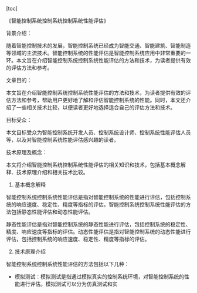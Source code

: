 
[toc]                    
                
                
《智能控制系统控制系统控制系统性能评估》

背景介绍：

随着智能控制技术的发展，智能控制系统已经成为智能交通、智能建筑、智能制造等领域的主流技术。智能控制系统的性能评估是智能控制系统应用中非常重要的一环。本文旨在介绍智能控制系统控制系统性能评估的方法和技术，为读者提供有效的评估方法和参考。

文章目的：

本文旨在介绍智能控制系统控制系统性能评估的方法和技术，为读者提供有效的评估方法和参考，帮助用户更好地了解和评估智能控制系统的性能。同时，本文还介绍了一些相关技术比较，以便读者更好地选择适合自己的评估方法和技术。

目标受众：

本文目标受众为智能控制系统开发人员、控制系统设计师、控制系统性能评估人员等，以及对智能控制系统性能评估感兴趣的读者。

技术原理及概念：

本文将介绍智能控制系统控制系统性能评估的相关知识和技术，包括基本概念解释、技术原理介绍和相关技术比较。

1. 基本概念解释

智能控制系统控制系统性能评估是指对智能控制系统的性能进行评估，包括控制系统的响应速度、稳定性、精度等指标的评估。智能控制系统控制系统性能评估的方法包括静态性能评估和动态性能评估。

静态性能评估是指对智能控制系统的静态性能进行评估，包括控制系统的稳定性、精度、响应速度等指标的评估。动态性能评估是指对智能控制系统的动态性能进行评估，包括控制系统的响应速度、稳定性、精度等指标的评估。

2. 技术原理介绍

智能控制系统控制系统性能评估的方法包括以下几种：

- 模拟测试：模拟测试是指通过模拟真实的控制系统环境，对智能控制系统的性能进行评估。模拟测试可以分为仿真测试和实

